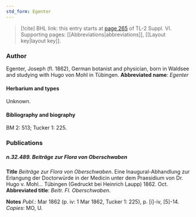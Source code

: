 ```yaml
---
std_form: Egenter
---
```


> [!cite] BHL link: this entry starts at [page 265](https://www.biodiversitylibrary.org/page/33260253) of TL-2 Suppl. VI.
> Supporting pages: [[Abbreviations|abbreviations]], [[Layout key|layout key]].

### Author

Egenter, Joseph (fl. 1862), German botanist and physician, born in Waldsee and studying with Hugo von Mohl in Tübingen. 
**Abbreviated name**: *Egenter*

#### Herbarium and types

Unknown.

#### Bibliography and biography

BM 2: 513; Tucker 1: 225.

### Publications

##### n.32.489. Beiträge zur Flora von Oberschwaben

**Title**
*Beiträge zur Flora von Oberschwaben*. Eine Inaugural-Abhandlung zur Erlangung der Doctorwürde in der Medicin unter dem Praesidium von Dr. Hugo v. Mohl... Tübingen (Gedruckt bei Heinrich Laupp) 1862. Oct.
**Abbreviated title**: *Beitr. Fl. Oberschwaben*.

**Notes**
*Publ*.: Mar 1862 (p. iv: 1 Mar 1862, Tucker 1: 225), p. \[i\]-iv, \[5\]-14. *Copies*: MO, U.


